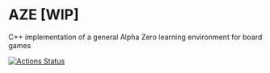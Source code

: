 # AZE [WIP]
C++ implementation of a general Alpha Zero learning environment for board games

[![Actions Status](https://github.com/maichmueller/aze/workflows/linux/badge.svg)](https://github.com/maichmueller/aze/actions)
